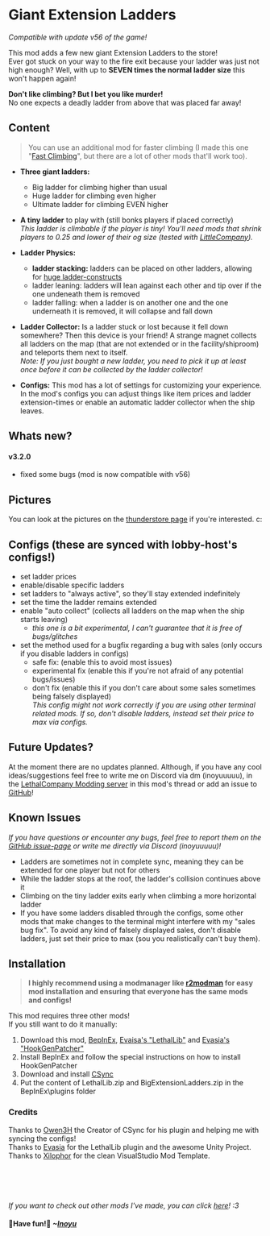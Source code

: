 # Giant Extension Ladders 
_Compatible with update v56 of the game!_ 

This mod adds a few new giant Extension Ladders to the store!\
Ever got stuck on your way to the fire exit because your ladder was just not high enough? Well, with up to **SEVEN times the normal ladder size** this won't happen again!

**Don't like climbing? But I bet you like murder!** \
No one expects a deadly ladder from above that was placed far away!

## Content
> You can use an additional mod for faster climbing (I made this one "[Fast Climbing](https://thunderstore.io/c/lethal-company/p/Inoyu/Fast_Climbing/)", but there are a lot of other mods that'll work too).
- **Three giant ladders:**
  - Big ladder for climbing higher than usual
  - Huge ladder for climbing even higher
  - Ultimate ladder for climbing EVEN higher
- **A tiny ladder** to play with (still bonks players if placed correctly)\
_This ladder is climbable if the player is tiny! You'll need mods that shrink players to 0.25 and lower of their og size (tested with [LittleCompany](https://thunderstore.io/c/lethal-company/p/Toybox/LittleCompany/))._
- **Ladder Physics:**
  - **ladder stacking:** ladders can be placed on other ladders, allowing for [huge ladder-constructs](https://i.imgur.com/ueWQFiY.png)
  - ladder leaning: ladders will lean against each other and tip over if the one undeneath them is removed
  - ladder falling: when a ladder is on another one and the one underneath it is removed, it will collapse and fall down

- **Ladder Collector:** Is a ladder stuck or lost because it fell down somewhere? Then this device is your friend! A strange magnet collects all ladders on the map (that are not extended or in the facility/shiproom) and teleports them next to itself.\
_Note: If you just bought a new ladder, you need to pick it up at least once before it can be collected by the ladder collector!_

- **Configs:** This mod has a lot of settings for customizing your experience. In the mod's configs you can adjust things like item prices and ladder extension-times or enable an automatic ladder collector when the ship leaves.

## Whats new?
#### v3.2.0
- fixed some bugs (mod is now compatible with v56)

## Pictures
You can look at the pictures on the [thunderstore page](https://thunderstore.io/c/lethal-company/p/Inoyu/Giant_Extension_Ladders/) if you're interested. c:

## Configs (these are synced with lobby-host's configs!)
- set ladder prices
- enable/disable specific ladders
- set ladders to "always active", so they'll stay extended indefinitely
- set the time the ladder remains extended
- enable "auto collect" (collects all ladders on the map when the ship starts leaving)
  - _this one is a bit experimental, I can't guarantee that it is free of bugs/glitches_
- set the method used for a bugfix regarding a bug with sales (only occurs if you disable ladders in configs)
     - safe fix: (enable this to avoid most issues)
     - experimental fix (enable this if you're not afraid of any potential bugs/issues)
     - don't fix (enable this if you don't care about some sales sometimes being falsely displayed)\
  _This config might not work correctly if you are using other terminal related mods. If so, don't disable ladders, instead set their price to max via configs._

## Future Updates?
At the moment there are no updates planned. Although, if you have any cool ideas/suggestions feel free to write me on Discord via dm (inoyuuuuu), in the [LethalCompany Modding server](https://discord.gg/XeyYqRdRGC) in this mod's thread or add an issue to [GitHub](https://github.com/Inoyuuuuu/GiantExtensionLaddersV2/issues)!

## Known Issues
_If you have questions or encounter any bugs, feel free to report them on the [GitHub issue-page](https://github.com/Inoyuuuuu/GiantExtensionLaddersV2/issues) or write me directly via Discord (inoyuuuuu)!_
 - Ladders are sometimes not in complete sync, meaning they can be extended for one player but not for others
 - While the ladder stops at the roof, the ladder's collision continues above it
 - Climbing on the tiny ladder exits early when climbing a more horizontal ladder
 - If you have some ladders disabled through the configs, some other mods that make changes to the terminal might interfere with my "sales bug fix". To avoid any kind of falsely displayed sales, don't disable ladders, just set their price to max (sou you realistically can't buy them).

## Installation
 > **I highly recommend using a modmanager like [r2modman](https://thunderstore.io/package/ebkr/r2modman/) for easy mod installation and ensuring that everyone has the same mods and configs!**

This mod requires three other mods! \
If you still want to do it manually:

1. Download this mod, [BepInEx](https://thunderstore.io/c/lethal-company/p/BepInEx/BepInExPack/), [Evaisa's "LethalLib"](https://thunderstore.io/c/lethal-company/p/Evaisa/LethalLib/)
 and [Evasia's "HookGenPatcher"](https://thunderstore.io/c/lethal-company/p/Evaisa/HookGenPatcher/)
2. Install BepInEx and follow the special instructions on how to install HookGenPatcher
3. Download and install [CSync](https://thunderstore.io/c/lethal-company/p/Owen3H/CSync/)
4. Put the content of LethalLib.zip and BigExtensionLadders.zip in the BepInEx\plugins folder

### Credits
Thanks to [Owen3H](https://github.com/Owen3H) the Creator of CSync for his plugin and helping me with syncing the configs! \
Thanks to [Evasia](https://github.com/EvaisaDev) for the LethalLib plugin and the awesome Unity Project. \
Thanks to [Xilophor](https://github.com/Xilophor) for the clean VisualStudio Mod Template.

\
\
\
\
_If you want to check out other mods I've made, you can click [here](https://thunderstore.io/c/lethal-company/p/Inoyu/)! :3_
#### 🌸Have fun!🌸 _~[Inoyu](https://github.com/Inoyuuuuu)_

